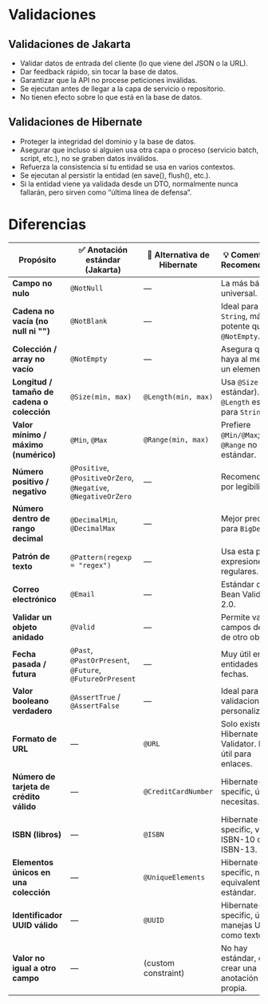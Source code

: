 # Validaciones

## Validaciones de Jakarta

- Validar datos de entrada del cliente (lo que viene del JSON o la URL).
- Dar feedback rápido, sin tocar la base de datos.
- Garantizar que la API no procese peticiones inválidas.
- Se ejecutan antes de llegar a la capa de servicio o repositorio.
- No tienen efecto sobre lo que está en la base de datos.

## Validaciones de Hibernate

- Proteger la integridad del dominio y la base de datos.
- Asegurar que incluso si alguien usa otra capa o proceso (servicio batch, script, etc.), no se graben datos inválidos.
- Refuerza la consistencia si tu entidad se usa en varios contextos.
- Se ejecutan al persistir la entidad (en save(), flush(), etc.).
- Si la entidad viene ya validada desde un DTO, normalmente nunca fallarán, pero sirven como “última línea de defensa”.

# Diferencias

| Propósito                                   | ✅ **Anotación estándar (Jakarta)**                             | 🚫 **Alternativa de Hibernate** | 💡 **Comentario / Recomendación**                           |
| ------------------------------------------- | -------------------------------------------------------------- | ------------------------------- | ----------------------------------------------------------- |
| **Campo no nulo**                           | `@NotNull`                                                     | —                               | La más básica y universal.                                  |
| **Cadena no vacía (no null ni "")**         | `@NotBlank`                                                    | —                               | Ideal para `String`, más potente que `@NotEmpty`.           |
| **Colección / array no vacío**              | `@NotEmpty`                                                    | —                               | Asegura que haya al menos un elemento.                      |
| **Longitud / tamaño de cadena o colección** | `@Size(min, max)`                                              | `@Length(min, max)`             | Usa `@Size` (es estándar). `@Length` es solo para `String`. |
| **Valor mínimo / máximo (numérico)**        | `@Min`, `@Max`                                                 | `@Range(min, max)`              | Prefiere `@Min/@Max`; `@Range` no es estándar.              |
| **Número positivo / negativo**              | `@Positive`, `@PositiveOrZero`, `@Negative`, `@NegativeOrZero` | —                               | Recomendadas por legibilidad.                               |
| **Número dentro de rango decimal**          | `@DecimalMin`, `@DecimalMax`                                   | —                               | Mejor precisión para `BigDecimal`.                          |
| **Patrón de texto**                         | `@Pattern(regexp = "regex")`                                   | —                               | Usa esta para expresiones regulares.                        |
| **Correo electrónico**                      | `@Email`                                                       | —                               | Estándar desde Bean Validation 2.0.                         |
| **Validar un objeto anidado**               | `@Valid`                                                       | —                               | Permite validar campos dentro de otro objeto.               |
| **Fecha pasada / futura**                   | `@Past`, `@PastOrPresent`, `@Future`, `@FutureOrPresent`       | —                               | Muy útil en entidades con fechas.                           |
| **Valor booleano verdadero**                | `@AssertTrue` / `@AssertFalse`                                 | —                               | Ideal para validaciones personalizadas.                     |
| **Formato de URL**                          | —                                                              | `@URL`                          | Solo existe en Hibernate Validator. Muy útil para enlaces.  |
| **Número de tarjeta de crédito válido**     | —                                                              | `@CreditCardNumber`             | Hibernate-specific, útil si lo necesitas.                   |
| **ISBN (libros)**                           | —                                                              | `@ISBN`                         | Hibernate-specific, valida ISBN-10 o ISBN-13.               |
| **Elementos únicos en una colección**       | —                                                              | `@UniqueElements`               | Hibernate-specific, no hay equivalente estándar.            |
| **Identificador UUID válido**               | —                                                              | `@UUID`                         | Hibernate-specific, útil si manejas UUIDs como texto.       |
| **Valor no igual a otro campo**             | —                                                              | (custom constraint)             | No hay estándar, debes crear una anotación propia.          |
